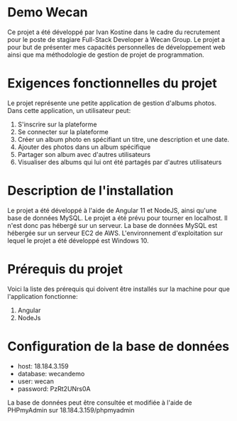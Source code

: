 # Demo Wecan 
Ce projet a été développé par Ivan Kostine dans le cadre du recrutement pour le poste de stagiare Full-Stack Developer à Wecan Group. Le projet a pour but de présenter mes capacités personnelles de développement web ainsi que ma méthodologie de gestion de projet de programmation. 

# Exigences fonctionnelles du projet
Le projet représente une petite application de gestion d'albums photos. Dans cette application, un utilisateur peut:
1) S'inscrire sur la plateforme
2) Se connecter sur la plateforme
3) Créer un album photo en spécifiant un titre, une description et une date.
4) Ajouter des photos dans un album spécifique
5) Partager son album avec d'autres utilisateurs
6) Visualiser des albums qui lui ont été partagés par d'autres utilisateurs

# Description de l'installation
Le projet a été développé à l'aide de Angular 11 et NodeJS, ainsi qu'une base de données MySQL. Le projet a été prévu pour tourner en localhost. Il n'est donc pas hébergé sur un serveur. La base de données MySQL est hébergée sur un serveur EC2 de AWS. L'environnement d'exploitation sur lequel le projet a été développé est Windows 10.

# Prérequis du projet
Voici la liste des prérequis qui doivent être installés sur la machine pour que l'application fonctionne:
1) Angular
2) NodeJs 

# Configuration de la base de données
- host: 18.184.3.159
- database: wecandemo
- user: wecan
- password: PzRt2UNrs0A

La base de données peut être consultée et modifiée à l'aide de PHPmyAdmin sur 18.184.3.159/phpmyadmin





